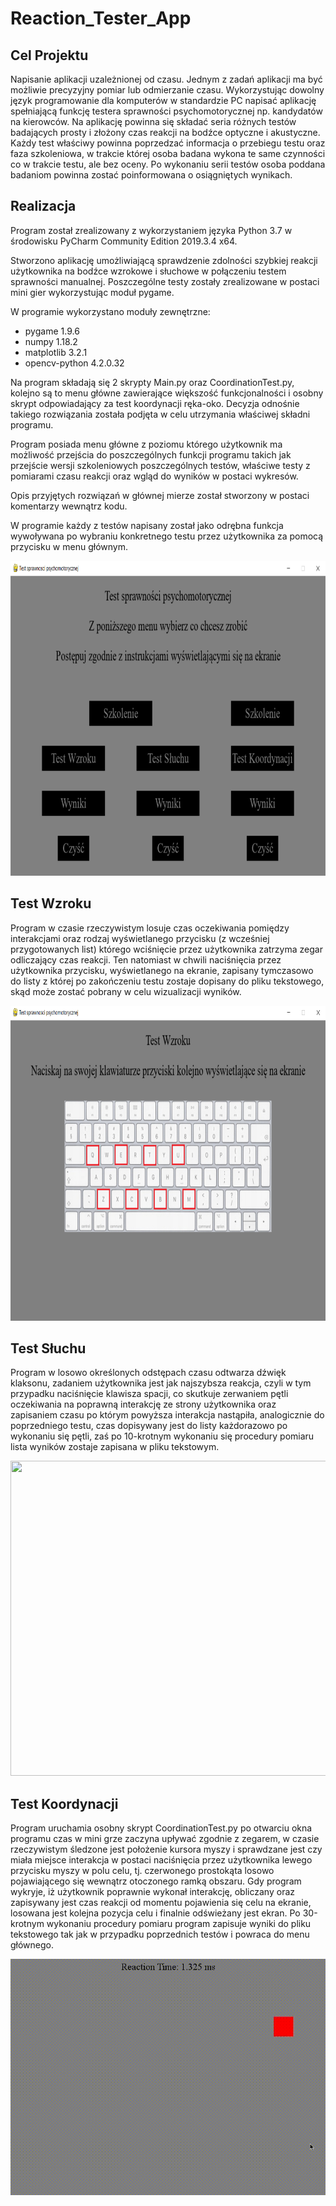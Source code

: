 # Reaction_Tester_App

## Cel Projektu

Napisanie aplikacji uzależnionej od czasu. Jednym z zadań aplikacji ma być możliwie precyzyjny pomiar lub odmierzanie czasu. Wykorzystując dowolny język programowanie dla komputerów w standardzie PC napisać aplikację spełniającą funkcję testera sprawności psychomotorycznej np. kandydatów na kierowców. Na aplikację powinna się składać seria różnych testów badających prosty i złożony czas reakcji na bodźce optyczne i akustyczne. Każdy test właściwy powinna poprzedzać informacja o przebiegu testu oraz faza szkoleniowa, w trakcie której osoba badana wykona te same czynności co w trakcie testu, ale bez oceny. Po wykonaniu serii testów osoba poddana badaniom powinna zostać poinformowana o osiągniętych wynikach.

## Realizacja

Program został zrealizowany z wykorzystaniem języka Python 3.7 w środowisku PyCharm Community Edition 2019.3.4 x64.

Stworzono aplikację umożliwiającą sprawdzenie zdolności szybkiej reakcji użytkownika na bodźce wzrokowe i słuchowe w połączeniu testem sprawności manualnej. Poszczególne testy zostały zrealizowane w postaci mini gier wykorzystując moduł pygame.

W programie wykorzystano moduły zewnętrzne:
- pygame 1.9.6
- numpy 1.18.2
- matplotlib 3.2.1
- opencv-python 4.2.0.32

Na program składają się 2 skrypty Main.py oraz CoordinationTest.py, kolejno są to menu główne zawierające większość funkcjonalności i osobny skrypt odpowiadający za test koordynacji ręka-oko. Decyzja odnośnie takiego rozwiązania została podjęta w celu utrzymania właściwej składni programu.

Program posiada menu główne z poziomu którego użytkownik ma możliwość przejścia do poszczególnych funkcji programu takich jak przejście wersji szkoleniowych poszczególnych testów, właściwe testy z pomiarami czasu reakcji oraz wgląd do wyników w postaci wykresów. 

Opis przyjętych rozwiązań w głównej mierze został stworzony w postaci komentarzy wewnątrz kodu. 

W programie każdy z testów napisany został jako odrębna funkcja wywoływana po wybraniu konkretnego testu przez użytkownika za pomocą przycisku w menu głównym. 

<img src="https://raw.githubusercontent.com/MacKur/Reaction_Tester_App/main/Program.png" width="800" height="504">

## Test Wzroku
Program w czasie rzeczywistym losuje czas oczekiwania pomiędzy interakcjami oraz rodzaj wyświetlanego przycisku (z wcześniej przygotowanych list) którego wciśnięcie przez użytkownika zatrzyma zegar odliczający czas reakcji. Ten natomiast w chwili naciśnięcia przez użytkownika przycisku, wyświetlanego na ekranie, zapisany tymczasowo do listy z której po zakończeniu testu zostaje dopisany do pliku tekstowego, skąd może zostać pobrany w celu wizualizacji wyników.

<img src="https://raw.githubusercontent.com/MacKur/Reaction_Tester_App/main/Test_Wzroku.png" width="800" height="504">

## Test Słuchu
Program w losowo określonych odstępach czasu odtwarza dźwięk klaksonu, zadaniem użytkownika jest jak najszybsza reakcja, czyli w tym przypadku naciśnięcie klawisza spacji, co skutkuje zerwaniem pętli oczekiwania na poprawną interakcję ze strony użytkownika oraz zapisaniem czasu po którym powyższa interakcja nastąpiła, analogicznie do poprzedniego testu, czas dopisywany jest do listy każdorazowo po wykonaniu się pętli, zaś po 10-krotnym wykonaniu się procedury pomiaru lista wyników zostaje zapisana w pliku tekstowym.

<img src="https://raw.githubusercontent.com/MacKur/Reaction_Tester_App/main/Test_S%C5%82uchu.png" width="800" height="504">

## Test Koordynacji
Program uruchamia osobny skrypt CoordinationTest.py po otwarciu okna programu czas w mini grze zaczyna upływać zgodnie z zegarem, w czasie rzeczywistym śledzone jest położenie kursora myszy i sprawdzane jest czy miała miejsce interakcja w postaci naciśnięcia przez użytkownika lewego przycisku myszy w polu celu, tj. czerwonego prostokąta losowo pojawiającego się wewnątrz otoczonego ramką obszaru. Gdy program wykryje, iż użytkownik poprawnie wykonał interakcję, obliczany oraz zapisywany jest czas reakcji od momentu pojawienia się celu na ekranie, losowana jest kolejna pozycja celu i finalnie odświeżany jest ekran. Po 30-krotnym wykonaniu procedury pomiaru program zapisuje wyniki do pliku tekstowego tak jak w przypadku poprzednich testów i powraca do menu głównego. 

<img src="https://raw.githubusercontent.com/MacKur/Reaction_Tester_App/main/movie.gif">
